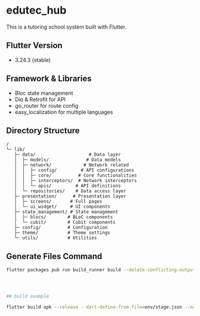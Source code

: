# edutec_hub
This is a tutoring school system built with Flutter.

## Flutter Version
- 3.24.3 (stable)

## Framework & Libraries
- Bloc state management
- Dio & Retrofit for API
- go_router for route config
- easy_localization for multiple languages

## Directory Structure

```tree
/
└─ lib/                        
   ├─ data/                    # Data layer
   │  ├─ models/              # Data models
   │  ├─ network/            # Network related
   │  │  ├─ config/         # API configurations
   │  │  ├─ core/          # Core functionalities
   │  │  ├─ interceptors/  # Network interceptors
   │  │  └─ apis/         # API definitions
   │  └─ repositories/    # Data access layer
   ├─ presentation/      # Presentation layer
   │  ├─ screens/       # Full pages
   │  └─ ui_widget/     # UI components
   ├─ state_management/ # State management
   │  ├─ blocs/        # BLoC components
   │  └─ cubit/        # Cubit components
   ├─ config/          # Configuration
   ├─ theme/           # Theme settings
   └─ utils/           # Utilities
```
## Generate Files Command
```bash
flutter packages pub run build_runner build --delete-conflicting-outputs




## build example

flutter build apk --release --dart-define-from-file=env/stage.json --no-tree-shake-icons